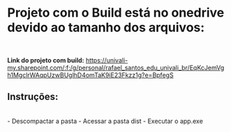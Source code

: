 <h1>Projeto com o Build está no onedrive devido ao tamanho dos arquivos:</h1>
<br>

<strong>Link do projeto com build:</strong> https://univali-my.sharepoint.com/:f:/g/personal/rafael_santos_edu_univali_br/EqKcJemVgh1MgclrWAqpUzwBUglhD4omTaK9iE23Fkzz1g?e=BpfegS
<br>

<h2>Instruções:</h2>
<br>
- Descompactar a pasta
- Acessar a pasta dist
- Executar o app.exe
